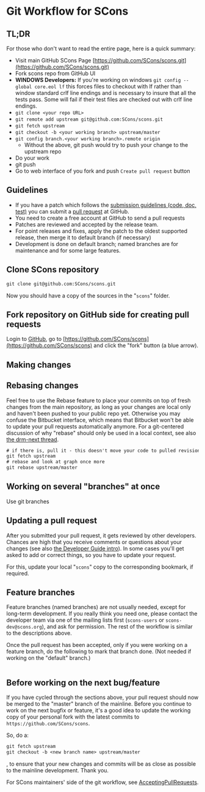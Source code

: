 # Git Workflow for SCons

## TL;DR

For those who don't want to read the entire page, here is a quick summary:

* Visit main GitHub SCons Page [https://github.com/SCons/scons.git](https://github.com/SCons/scons.git)
* Fork scons repo from GitHub UI
* **WINDOWS Developers:** If you're working on windows `git config --global core.eol lf` this forces files to checkout with lf rather than window standard crlf line endings and is necessary to insure that all the tests pass.  Some will fail if their test files are checked out with crlf line endings.
* `git clone <your repo URL>`
* `git remote add upstream git@github.com:SCons/scons.git`
* `git fetch upstream`
* `git checkout -b <your working branch> upstream/master`
* `git config branch.<your working branch>.remote origin`
   * Without the above, git push would try to push your change to the upstream repo
* Do your work 
* git push
* Go to web interface of you fork and push `Create pull request` button


## Guidelines

* If you have a patch which follows the [submission guidelines (code, doc, test)](http://www.scons.org/guidelines.html) you can submit a [pull request](https://github.com/SCons/scons/pulls) at GitHub.
* You need to create a free account at GitHub to send a pull requests
* Patches are reviewed and accepted by the release team.
* For point releases and fixes, apply the patch to the oldest supported release, then merge it to default branch (if necessary)
* Development is done on default branch; named branches are for maintenance and for some large features.


## Clone SCons repository


```txt
git clone git@github.com:SCons/scons.git
```
Now you should have a copy of the sources in the "`scons`" folder.


## Fork repository on GitHub side for creating pull requests

Login to [GitHub](https://github.com/), go to [https://github.com/SCons/scons](https://github.com/SCons/scons) and click the "fork" button (a blue arrow).


## Making changes



## Rebasing changes

Feel free to use the Rebase feature to place your commits on top of fresh changes from the main repository, as long as your changes are local only and haven't been pushed to your public repo yet. Otherwise you may confuse the Bitbucket interface, which means that Bitbucket won't be able to update your pull requests automatically anymore. For a git-centered discussion of why "rebase" should only be used in a local context, see also [the drm-next thread](http://lwn.net/Articles/328438/).

```txt
# if there is, pull it - this doesn't move your code to pulled revision
git fetch upstream
# rebase and look at graph once more
git rebase upstream/master
```

## Working on several "branches" at once

Use git branches


## Updating a pull request

After you submitted your pull request, it gets reviewed by other developers. Chances are high that you receive comments or questions about your changes (see also [the Developer Guide intro](DeveloperGuide/Introduction)). In some cases you'll get asked to add or correct things, so you have to update your request.

For this, update your local "`scons`" copy to the corresponding bookmark, if required.



## Feature branches

Feature branches (named branches) are not usually needed, except for long-term development. If you really think you need one, please contact the developer team via one of the mailing lists first (`scons-users` or `scons-dev@scons.org`), and ask for permission. The rest of the workflow is similar to the descriptions above.

Once the pull request has been accepted, only if you were working on a feature branch, do the following to mark that branch done.  (Not needed if working on the "default" branch.)


```txt

```

## Before working on the next bug/feature

If you have cycled through the sections above, your pull request should now be merged to the "master" branch of the mainline. Before you continue to work on the next bugfix or feature, it's a good idea to update the working copy of your personal fork with the latest commits to `https://github.com/SCons/scons`.

So, do a:


```txt
git fetch upstream
git checkout -b <new branch name> upstream/master
```
, to ensure that your new changes and commits will be as close as possible to the mainline development. Thank you.

For SCons maintainers' side of the git workflow, see [AcceptingPullRequests](AcceptingPullRequests).
